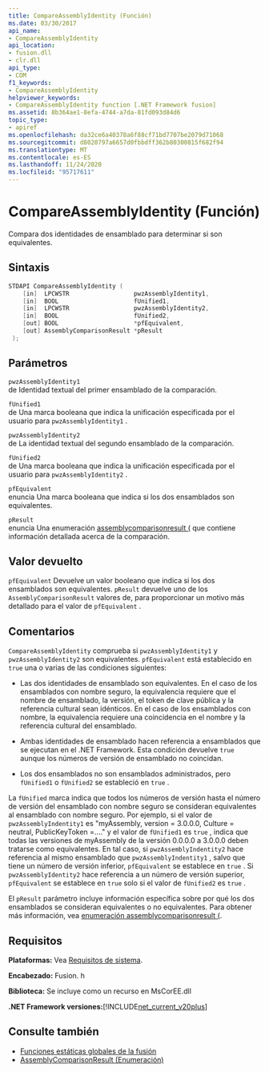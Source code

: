 ```yaml
---
title: CompareAssemblyIdentity (Función)
ms.date: 03/30/2017
api_name:
- CompareAssemblyIdentity
api_location:
- fusion.dll
- clr.dll
api_type:
- COM
f1_keywords:
- CompareAssemblyIdentity
helpviewer_keywords:
- CompareAssemblyIdentity function [.NET Framework fusion]
ms.assetid: 8b364ae1-8efa-4744-a7da-81fd093d84d6
topic_type:
- apiref
ms.openlocfilehash: da32ce6a40378a6f88cf71bd7707be2079d71068
ms.sourcegitcommit: d8020797a6657d0fbbdff362b80300815f682f94
ms.translationtype: MT
ms.contentlocale: es-ES
ms.lasthandoff: 11/24/2020
ms.locfileid: "95717611"
---
```

# <a name="compareassemblyidentity-function"></a>CompareAssemblyIdentity (Función)

Compara dos identidades de ensamblado para determinar si son equivalentes.  
  
## <a name="syntax"></a>Sintaxis  
  
```cpp  
STDAPI CompareAssemblyIdentity (  
    [in]  LPCWSTR                  pwzAssemblyIdentity1,  
    [in]  BOOL                     fUnified1,  
    [in]  LPCWSTR                  pwzAssemblyIdentity2,  
    [in]  BOOL                     fUnified2,  
    [out] BOOL                     *pfEquivalent,  
    [out] AssemblyComparisonResult *pResult  
 );  
```  
  
## <a name="parameters"></a>Parámetros  

 `pwzAssemblyIdentity1`  
 de Identidad textual del primer ensamblado de la comparación.  
  
 `fUnified1`  
 de Una marca booleana que indica la unificación especificada por el usuario para `pwzAssemblyIdentity1` .  
  
 `pwzAssemblyIdentity2`  
 de La identidad textual del segundo ensamblado de la comparación.  
  
 `fUnified2`  
 de Una marca booleana que indica la unificación especificada por el usuario para `pwzAssemblyIdentity2` .  
  
 `pfEquivalent`  
 enuncia Una marca booleana que indica si los dos ensamblados son equivalentes.  
  
 `pResult`  
 enuncia Una enumeración [assemblycomparisonresult (](assemblycomparisonresult-enumeration.md) que contiene información detallada acerca de la comparación.  
  
## <a name="return-value"></a>Valor devuelto  

 `pfEquivalent` Devuelve un valor booleano que indica si los dos ensamblados son equivalentes. `pResult` devuelve uno de los `AssemblyComparisonResult` valores de, para proporcionar un motivo más detallado para el valor de `pfEquivalent` .  
  
## <a name="remarks"></a>Comentarios  

 `CompareAssemblyIdentity` comprueba si `pwzAssemblyIdentity1` y `pwzAssemblyIdentity2` son equivalentes. `pfEquivalent` está establecido en `true` una o varias de las condiciones siguientes:  
  
- Las dos identidades de ensamblado son equivalentes. En el caso de los ensamblados con nombre seguro, la equivalencia requiere que el nombre de ensamblado, la versión, el token de clave pública y la referencia cultural sean idénticos. En el caso de los ensamblados con nombre, la equivalencia requiere una coincidencia en el nombre y la referencia cultural del ensamblado.  
  
- Ambas identidades de ensamblado hacen referencia a ensamblados que se ejecutan en el .NET Framework. Esta condición devuelve `true` aunque los números de versión de ensamblado no coincidan.  
  
- Los dos ensamblados no son ensamblados administrados, pero `fUnified1` o `fUnified2` se estableció en `true` .  
  
 La `fUnified` marca indica que todos los números de versión hasta el número de versión del ensamblado con nombre seguro se consideran equivalentes al ensamblado con nombre seguro. Por ejemplo, si el valor de `pwzAssemblyIndentity1` es "myAssembly, version = 3.0.0.0, Culture = neutral, PublicKeyToken =...." y el valor de `fUnified1` es `true` , indica que todas las versiones de myAssembly de la versión 0.0.0.0 a 3.0.0.0 deben tratarse como equivalentes. En tal caso, si `pwzAssemblyIndentity2` hace referencia al mismo ensamblado que `pwzAssemblyIndentity1` , salvo que tiene un número de versión inferior, `pfEquivalent` se establece en `true` . Si `pwzAssemblyIdentity2` hace referencia a un número de versión superior, `pfEquivalent` se establece en `true` solo si el valor de `fUnified2` es `true` .  
  
 El `pResult` parámetro incluye información específica sobre por qué los dos ensamblados se consideran equivalentes o no equivalentes. Para obtener más información, vea [enumeración assemblycomparisonresult (](assemblycomparisonresult-enumeration.md).  
  
## <a name="requirements"></a>Requisitos  

 **Plataformas:** Vea [Requisitos de sistema](../../get-started/system-requirements.md).  
  
 **Encabezado:** Fusion. h  
  
 **Biblioteca:** Se incluye como un recurso en MsCorEE.dll  
  
 **.NET Framework versiones:**[!INCLUDE[net_current_v20plus](../../../../includes/net-current-v20plus-md.md)]  
  
## <a name="see-also"></a>Consulte también

- [Funciones estáticas globales de la fusión](fusion-global-static-functions.md)
- [AssemblyComparisonResult (Enumeración)](assemblycomparisonresult-enumeration.md)
